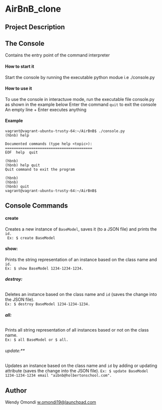 # **AirBnB_clone**

## **Project Description**

## **The Console**
Contains the entry point of the command interpreter
#### **How to start it**
Start the console by running the executable python modue i.e ./console.py
#### **How to use it**
To use the console in interactuve mode, run the executable file console.py as shown in the example below
Enter the command `quit` to exit the console
An empty line + Enter executes anything

#### **Example**
```
vagrant@vagrant-ubuntu-trusty-64:~/AirBnB$ ./console.py
(hbnb) help

Documented commands (type help <topic>):
========================================
EOF  help  quit

(hbnb)
(hbnb) help quit
Quit command to exit the program

(hbnb) 
(hbnb) 
(hbnb) quit 
vagrant@vagrant-ubuntu-trusty-64:~/AirBnB$

```
## **Console Commands**                                                                                                            
#### **create**                                                                                                             
Creates a new instance of `BaseModel`, saves it (to a JSON file) and prints the `id.`                                      
``` Ex: $ create BaseModel```                                                                                              
#### **show:**                                                                                                               
Prints the string representation of an instance based on the class name and `id.`                                          
```Ex: $ show BaseModel 1234-1234-1234.```                                                                                 
###### **destroy:**                                                                                                        
Deletes an instance based on the class name and `id` (saves the change into the JSON file).                                
```Ex: $ destroy BaseModel 1234-1234-1234.```                                                                              
###### **all:**                                                                                                          
Prints all string representation of all instances based or not on the class name.                                          
```Ex: $ all BaseModel or $ all.```                                                                                        
###### update:**                                                                                                        
Updates an instance based on the class name and `id` by adding or updating attribute (saves the change into the JSON file).
```Ex: $ update BaseModel 1234-1234-1234 email "aibnb@holbertonschool.com".```                                             

## **Author**

Wendy Omondi <w.omondi19@launchpad.com>